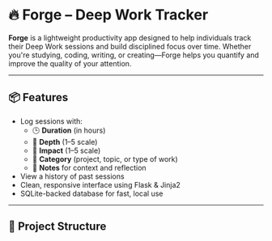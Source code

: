 # 🔥 Forge – Deep Work Tracker

**Forge** is a lightweight productivity app designed to help individuals track their Deep Work sessions and build disciplined focus over time. Whether you're studying, coding, writing, or creating—Forge helps you quantify and improve the quality of your attention.

---

## 📦 Features

- Log sessions with:
  - 🕒 **Duration** (in hours)
  - 🧠 **Depth** (1–5 scale)
  - 🚀 **Impact** (1–5 scale)
  - 📁 **Category** (project, topic, or type of work)
  - 📝 **Notes** for context and reflection
- View a history of past sessions
- Clean, responsive interface using Flask & Jinja2
- SQLite-backed database for fast, local use

---

## 📁 Project Structure

